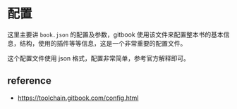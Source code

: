 # 配置

这里主要讲 `book.json` 的配置及参数，gitbook 使用该文件来配置整本书的基本信息，结构，使用的插件等等信息，这是一个非常重要的配置文件。

这个配置文件使用 json 格式，配置非常简单，参考官方解释即可。

## reference

- <https://toolchain.gitbook.com/config.html>
